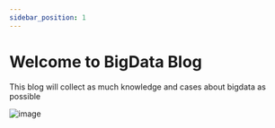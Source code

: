 ```yaml
---
sidebar_position: 1
---
```


# Welcome to BigData Blog

This blog will collect as much knowledge and cases about bigdata as possible

![image](https://user-images.githubusercontent.com/34996528/203476317-7670ef9d-360b-413f-9b85-f06c4e3503ad.png)